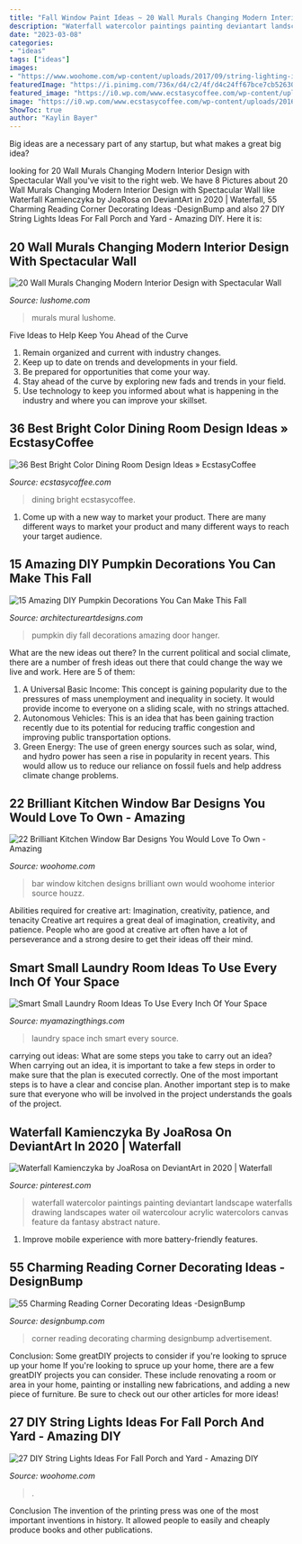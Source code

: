 ```yaml
---
title: "Fall Window Paint Ideas ~ 20 Wall Murals Changing Modern Interior Design With Spectacular Wall"
description: "Waterfall watercolor paintings painting deviantart landscape waterfalls drawing landscapes water oil watercolour acrylic watercolors canvas feature da fantasy abstract nature"
date: "2023-03-08"
categories:
- "ideas"
tags: ["ideas"]
images:
- "https://www.woohome.com/wp-content/uploads/2017/09/string-lighting-ideas-for-Fall-yard-and-garden-9.jpg"
featuredImage: "https://i.pinimg.com/736x/d4/c2/4f/d4c24ff67bce7cb526306bc01fd0758f.jpg"
featured_image: "https://i0.wp.com/www.ecstasycoffee.com/wp-content/uploads/2016/11/Such-a-peaceful-looking-and-cool-dining-set..jpg?resize=692%2C1024"
image: "https://i0.wp.com/www.ecstasycoffee.com/wp-content/uploads/2016/11/Such-a-peaceful-looking-and-cool-dining-set..jpg?resize=692%2C1024"
ShowToc: true
author: "Kaylin Bayer"
---
```



Big ideas are a necessary part of any startup, but what makes a great big idea? 

	

		
looking for 20 Wall Murals Changing Modern Interior Design with Spectacular Wall you've visit to the right web. We have 8 Pictures about 20 Wall Murals Changing Modern Interior Design with Spectacular Wall like Waterfall Kamienczyka by JoaRosa on DeviantArt in 2020 | Waterfall, 55 Charming Reading Corner Decorating Ideas -DesignBump and also 27 DIY String Lights Ideas For Fall Porch and Yard - Amazing DIY. Here it is:
		
    
## 20 Wall Murals Changing Modern Interior Design With Spectacular Wall

<img loading=lazy src="https://www.lushome.com/wp-content/uploads/2014/06/wall-murals-painting-ideas-interior-decorating-14.jpg" onerror="this.onerror=null;this.src='https://tse1.mm.bing.net/th?id=OIP.cFTirdixSJb6xcNYBidiVgAAAA&amp;pid=15.1';" alt="20 Wall Murals Changing Modern Interior Design with Spectacular Wall">

_Source: lushome.com_

>murals mural lushome. 

	

Five Ideas to Help Keep You Ahead of the Curve
1. Remain organized and current with industry changes.
2. Keep up to date on trends and developments in your field.
3. Be prepared for opportunities that come your way.
4. Stay ahead of the curve by exploring new fads and trends in your field.
5. Use technology to keep you informed about what is happening in the industry and where you can improve your skillset.

    
## 36 Best Bright Color Dining Room Design Ideas » EcstasyCoffee

<img loading=lazy src="https://i0.wp.com/www.ecstasycoffee.com/wp-content/uploads/2016/11/Such-a-peaceful-looking-and-cool-dining-set..jpg?resize=692%2C1024" onerror="this.onerror=null;this.src='https://tse1.mm.bing.net/th?id=OIP.SLAmXiiCh3u-9wLZETjXywHaK9&amp;pid=15.1';" alt="36 Best Bright Color Dining Room Design Ideas » EcstasyCoffee">

_Source: ecstasycoffee.com_

>dining bright ecstasycoffee. 

	

1. Come up with a new way to market your product. There are many different ways to market your product and many different ways to reach your target audience.

    
## 15 Amazing DIY Pumpkin Decorations You Can Make This Fall

<img loading=lazy src="https://www.architectureartdesigns.com/wp-content/uploads/2016/10/15-Amazing-DIY-Pumpkin-Decorations-You-Can-Make-This-Fall-10.jpg" onerror="this.onerror=null;this.src='https://tse3.mm.bing.net/th?id=OIP.Fnx2V2tkVR1wo3hTCc1OagHaMj&amp;pid=15.1';" alt="15 Amazing DIY Pumpkin Decorations You Can Make This Fall">

_Source: architectureartdesigns.com_

>pumpkin diy fall decorations amazing door hanger. 

	

What are the new ideas out there?
In the current political and social climate, there are a number of fresh ideas out there that could change the way we live and work. Here are 5 of them: 
1. A Universal Basic Income: This concept is gaining popularity due to the pressures of mass unemployment and inequality in society. It would provide income to everyone on a sliding scale, with no strings attached.
2. Autonomous Vehicles: This is an idea that has been gaining traction recently due to its potential for reducing traffic congestion and improving public transportation options.
3. Green Energy: The use of green energy sources such as solar, wind, and hydro power has seen a rise in popularity in recent years. This would allow us to reduce our reliance on fossil fuels and help address climate change problems.

    
## 22 Brilliant Kitchen Window Bar Designs You Would Love To Own - Amazing

<img loading=lazy src="https://www.woohome.com/wp-content/uploads/2015/06/Window-Bar-Ideas-WooHome-14.jpg" onerror="this.onerror=null;this.src='https://tse2.mm.bing.net/th?id=OIP.KBlD3lIINyXebBRtzgQNyQHaLb&amp;pid=15.1';" alt="22 Brilliant Kitchen Window Bar Designs You Would Love To Own - Amazing">

_Source: woohome.com_

>bar window kitchen designs brilliant own would woohome interior source houzz. 

	

Abilities required for creative art: Imagination, creativity, patience, and tenacity
Creative art requires a great deal of imagination, creativity, and patience. People who are good at creative art often have a lot of perseverance and a strong desire to get their ideas off their mind.

    
## Smart Small Laundry Room Ideas To Use Every Inch Of Your Space

<img loading=lazy src="http://myamazingthings.com/wp-content/uploads/2017/09/small-laundry-room-4.jpg" onerror="this.onerror=null;this.src='https://tse4.mm.bing.net/th?id=OIP.gOX-fQBoIYUD2QpC91B6PgHaJ4&amp;pid=15.1';" alt="Smart Small Laundry Room Ideas To Use Every Inch Of Your Space">

_Source: myamazingthings.com_

>laundry space inch smart every source. 

	

carrying out ideas: What are some steps you take to carry out an idea?
When carrying out an idea, it is important to take a few steps in order to make sure that the plan is executed correctly. One of the most important steps is to have a clear and concise plan. Another important step is to make sure that everyone who will be involved in the project understands the goals of the project.

    
## Waterfall Kamienczyka By JoaRosa On DeviantArt In 2020 | Waterfall

<img loading=lazy src="https://i.pinimg.com/736x/d4/c2/4f/d4c24ff67bce7cb526306bc01fd0758f.jpg" onerror="this.onerror=null;this.src='https://tse4.mm.bing.net/th?id=OIP.u1UWuS52IVHOYUascsbYMQHaKd&amp;pid=15.1';" alt="Waterfall Kamienczyka by JoaRosa on DeviantArt in 2020 | Waterfall">

_Source: pinterest.com_

>waterfall watercolor paintings painting deviantart landscape waterfalls drawing landscapes water oil watercolour acrylic watercolors canvas feature da fantasy abstract nature. 

	

1. Improve mobile experience with more battery-friendly features.

    
## 55 Charming Reading Corner Decorating Ideas -DesignBump

<img loading=lazy src="https://designbump.com/wp-content/uploads/2015/11/reading-corner-nook15.jpg" onerror="this.onerror=null;this.src='https://tse1.mm.bing.net/th?id=OIP.jMiaANAbVp8b259YGktSxAHaLG&amp;pid=15.1';" alt="55 Charming Reading Corner Decorating Ideas -DesignBump">

_Source: designbump.com_

>corner reading decorating charming designbump advertisement. 

	

Conclusion: Some greatDIY projects to consider if you're looking to spruce up your home
If you're looking to spruce up your home, there are a few greatDIY projects you can consider. These include renovating a room or area in your home, painting or installing new fabrications, and adding a new piece of furniture. Be sure to check out our other articles for more ideas!

    
## 27 DIY String Lights Ideas For Fall Porch And Yard - Amazing DIY

<img loading=lazy src="https://www.woohome.com/wp-content/uploads/2017/09/string-lighting-ideas-for-Fall-yard-and-garden-9.jpg" onerror="this.onerror=null;this.src='https://tse2.mm.bing.net/th?id=OIP.5Gz2P6mQLqy3KttPpuXv_gDYEg&amp;pid=15.1';" alt="27 DIY String Lights Ideas For Fall Porch and Yard - Amazing DIY">

_Source: woohome.com_

>. 

	

Conclusion
The invention of the printing press was one of the most important inventions in history. It allowed people to easily and cheaply produce books and other publications.

